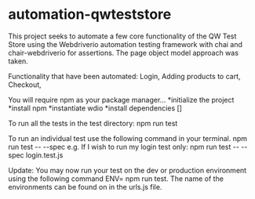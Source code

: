 # automation-qwteststore
This project seeks to automate a few core functionality of the QW Test Store using the Webdriverio automation testing framework with chai and chair-webdriverio for assertions. The page object model approach was taken.

Functionality that have been automated:
Login,
Adding products to cart,
Checkout,

You will require npm as your package manager...
*initialize the project
*install npm
*instantiate wdio
*install dependencies []

To run all the tests in the test directory:
npm run test

To run an individual test use the following command in your terminal.
npm run test -- --spec <nameofthetest>
e.g. If I wish to run my login test only: npm run test -- --spec login.test.js

Update: 
You may now run your test on the dev or production environment using the following command
ENV=<nameofenv> npm run test. The name of the environments can be found on in the urls.js file.